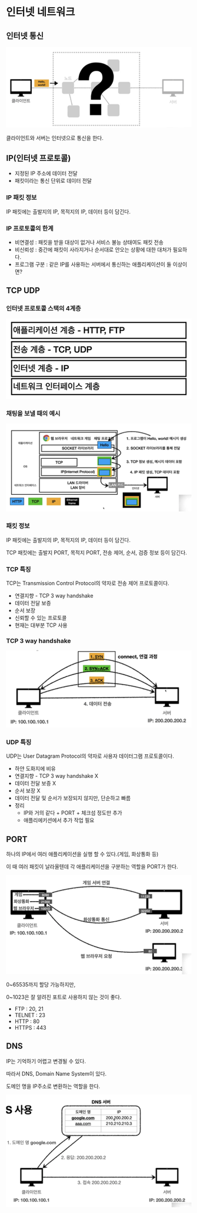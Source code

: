 # 인터넷 네트워크

## 인터넷 통신

![image-20220219234955913](images/image-20220219234955913.png)

클라이언트와 서버는 인터넷으로 통신을 한다.



## IP(인터넷 프로토콜)

* 지정된 IP 주소에 데이터 전달
* 패킷이라는 통신 단위로 데이터 전달



### IP 패킷 정보

IP 패킷에는 출발지의 IP, 목적지의 IP, 데이터 등이 담긴다.



### IP 프로토콜의 한계

* 비연결성 : 패킷을 받을 대상이 없거나 서비스 불능 상태여도 패킷 전송
* 비신뢰성 : 중간에 패킷이 사라지거나 순서대로 안오는 상황에 대한 대처가 필요하다.
* 프로그램 구분 : 같은 IP를 사용하는 서버에서 통신하는 애플리케이션이 둘 이상이면?



## TCP UDP

### 인터넷 프로토콜 스택의 4계층

![image-20220219235737551](images/image-20220219235737551.png)



### 채팅을 보낼 때의 예시

![image-20220220000014246](images/image-20220220000014246.png)



### 패킷 정보

IP 패킷에는 출발지의 IP, 목적지의 IP, 데이터 등이 담긴다.

TCP 패킷에는 출발지 PORT, 목적지 PORT, 전송 제어, 순서, 검증 정보 등이 담긴다.



### TCP 특징

TCP는 Transmission Control Protocol의 약자로 전송 제어 프로토콜이다.

* 연결지향 - TCP 3 way handshake
* 데이터 전달 보증
* 순서  보장
* 신뢰할 수 있는 프로토콜
* 현재는 대부분 TCP 사용



### TCP 3 way handshake

![image-20220220000359834](images/image-20220220000359834.png)



### UDP 특징

UDP는 User Datagram Protocol의 약자로 사용자 데이터그램 프로토콜이다.

* 하얀 도화지에 비유
* 연결지향 - TCP 3 way handshake X
* 데이터 전달 보증 X
* 순서 보장 X
* 데이터 전달 및 순서가 보장되지 않지만, 단순하고 빠름
* 정리
  * IP와 거의 같다 + PORT + 체크섬 정도만 추가
  * 애플리에키션에서 추가 작업 필요



## PORT

하나의 IP에서 여러 애플리케이션을 실행 할 수 있다.(게임, 화상통화 등)

이 때 여러 패킷이 날라올텐데 각 애플리케이션을 구분하는 역할을  PORT가 한다.

![image-20220220001102723](images/image-20220220001102723.png)



0~65535까지 할당 가능하지만,

0~1023은 잘 알려진 포트로 사용하지 않는 것이 좋다.

* FTP : 20, 21
* TELNET : 23
* HTTP : 80
* HTTPS : 443 



## DNS

IP는 기억하기 어렵고 변경될 수 있다.

따라서 DNS, Domain Name System이 있다.

도메인 명을 IP주소로 변환하는 역할을 한다.

![image-20220220001443948](images/image-20220220001443948.png)